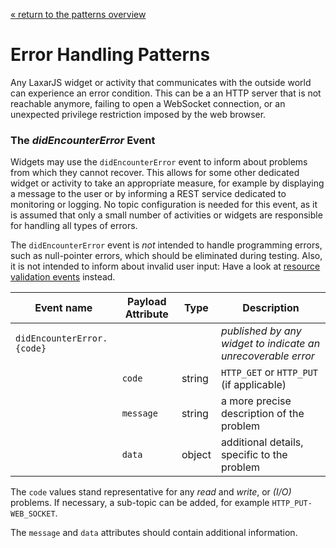[« return to the patterns overview](../index.md)

# Error Handling Patterns

Any LaxarJS widget or activity that communicates with the outside world can experience an error condition.
This can be a an HTTP server that is not reachable anymore, failing to open a WebSocket connection, or an unexpected privilege restriction imposed by the web browser.

### The _didEncounterError_ Event

Widgets may use the `didEncounterError` event to inform about problems from which they cannot recover.
This allows for some other dedicated widget or activity to take an appropriate measure, for example by displaying a message to the user or by informing a REST service dedicated to monitoring or logging.
No topic configuration is needed for this event, as it is assumed that only a small number of activities or widgets are responsible for handling all types of errors.

The `didEncounterError` event is _not_ intended to handle programming errors, such as null-pointer errors, which should be eliminated during testing.
Also, it is not intended to inform about invalid user input: 
Have a look at [resource validation events](./resources.md#validation) instead.

Event name                         | Payload Attribute  | Type    | Description
-----------------------------------|--------------------|---------|------------------------------------------------------------
`didEncounterError.{code}`         |                    |         | _published by any widget to indicate an unrecoverable error_
                                   | `code`             | string  | `HTTP_GET` or `HTTP_PUT` (if applicable)
                                   | `message`          | string  | a more precise description of the problem
                                   | `data`             | object  | additional details, specific to the problem

The `code` values stand representative for any _read_ and _write_, or _(I/O)_ problems.
If necessary, a sub-topic can be added, for example `HTTP_PUT-WEB_SOCKET`.

The `message` and `data` attributes should contain additional information.
